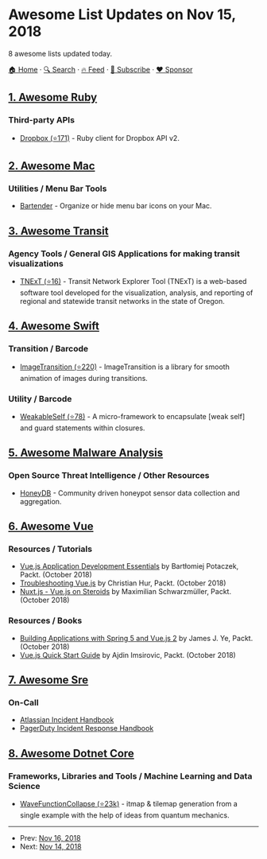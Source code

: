 # Awesome List Updates on Nov 15, 2018

8 awesome lists updated today.

[🏠 Home](/README.md) · [🔍 Search](https://www.trackawesomelist.com/search/) · [🔥 Feed](https://www.trackawesomelist.com/rss.xml) · [📮 Subscribe](https://trackawesomelist.us17.list-manage.com/subscribe?u=d2f0117aa829c83a63ec63c2f&id=36a103854c) · [❤️  Sponsor](https://github.com/sponsors/theowenyoung)



## [1. Awesome Ruby](/content/markets/awesome-ruby/README.md)

### Third-party APIs

*   [Dropbox (⭐171)](https://github.com/Jesus/dropbox_api) - Ruby client for Dropbox API v2.

## [2. Awesome Mac](/content/jaywcjlove/awesome-mac/README.md)

### Utilities / Menu Bar Tools

*   [Bartender](https://www.macbartender.com) - Organize or hide menu bar icons on your Mac.

## [3. Awesome Transit](/content/CUTR-at-USF/awesome-transit/README.md)

### Agency Tools / General GIS Applications for making transit visualizations

*   [TNExT (⭐16)](https://github.com/ODOT-PTS/TNExT) - Transit Network Explorer Tool (TNExT) is a web-based software tool developed for the visualization, analysis, and reporting of regional and statewide transit networks in the state of Oregon.

## [4. Awesome Swift](/content/matteocrippa/awesome-swift/README.md)

### Transition / Barcode

*   [ImageTransition (⭐220)](https://github.com/shtnkgm/ImageTransition) - ImageTransition is a library for smooth animation of images during transitions.

### Utility / Barcode

*   [WeakableSelf (⭐78)](https://github.com/vincent-pradeilles/weakable-self) - A micro-framework to encapsulate \[weak self] and guard statements within closures.

## [5. Awesome Malware Analysis](/content/rshipp/awesome-malware-analysis/README.md)

### Open Source Threat Intelligence / Other Resources

*   [HoneyDB](https://riskdiscovery.com/honeydb) - Community driven honeypot sensor data collection and aggregation.

## [6. Awesome Vue](/content/vuejs/awesome-vue/README.md)

### Resources / Tutorials

*   [Vue.js Application Development Essentials](https://www.packtpub.com/application-development/vuejs-application-development-essentials-video) by Bartłomiej Potaczek, Packt. (October 2018)
*   [Troubleshooting Vue.js](https://www.packtpub.com/application-development/troubleshooting-vuejs-video) by Christian Hur, Packt. (October 2018)
*   [Nuxt.js - Vue.js on Steroids](https://www.packtpub.com/application-development/nuxtjs-vuejs-steroids-video) by Maximilian Schwarzmüller, Packt. (October 2018)

### Resources / Books

*   [Building Applications with Spring 5 and Vue.js 2](https://www.packtpub.com/application-development/building-applications-spring-5-and-vuejs-2) by James J. Ye, Packt. (October 2018)
*   [Vue.js Quick Start Guide](https://www.packtpub.com/application-development/vuejs-quick-start-guide) by Ajdin Imsirovic, Packt. (October 2018)

## [7. Awesome Sre](/content/dastergon/awesome-sre/README.md)

### On-Call

*   [Atlassian Incident Handbook](https://www.atlassian.com/software/jira/ops/handbook)
*   [PagerDuty Incident Response Handbook](https://response.pagerduty.com/)

## [8. Awesome Dotnet Core](/content/thangchung/awesome-dotnet-core/README.md)

### Frameworks, Libraries and Tools / Machine Learning and Data Science

*   [WaveFunctionCollapse (⭐23k)](https://github.com/mxgmn/WaveFunctionCollapse) - itmap & tilemap generation from a single example with the help of ideas from quantum mechanics.

---

- Prev: [Nov 16, 2018](/content/2018/11/16/README.md)
- Next: [Nov 14, 2018](/content/2018/11/14/README.md)